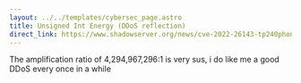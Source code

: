 ```yaml
---
layout: ../../templates/cybersec_page.astro
title: Unsigned Int Energy (DDoS reflection)
direct_link: https://www.shadowserver.org/news/cve-2022-26143-tp240phonehome-reflection-amplification-ddos-attack-vector/
---
```


The amplification ratio of 4,294,967,296:1 is very sus, i do like me a good DDoS every once in a while
